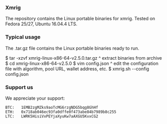 ### Xmrig

The repository contains the Linux portable binaries for xmrig.
Tested on Fedora 25/27, Ubuntu 16.04.4 LTS.

### Typical usage

The .tar.gz file contains the Linux portable binaries ready to run. 

$ tar -xzvf xmrig-linux-x86-64-v2.5.0.tar.gz 
  ^ extract binaries from archive
$ cd xmrig-linux-x86-64-v2.5.0
$ vim config.json 
  ^ edit the configuration file with algorithm, pool URL, wallet address, etc.
$ xmrig.sh --config config.json

### Support us

We appreciate your support:
```
BTC:   1EMB2zgMZks9aoTcMG6rzgNDG5bqg8GhHf
ETH:   0x718ab046ec93fa0dffe0f473abe84b7989b8c255
LTC:   LWRK5HisiVxPEYjaXyuKw7aAXGU5KvxCG2
```

